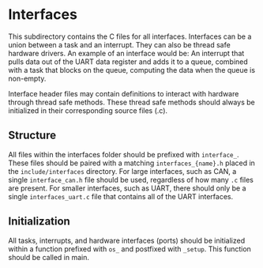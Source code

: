 # Interfaces

This subdirectory contains the C files for all interfaces. Interfaces can be a union between a task and an interrupt. They can also be thread safe hardware drivers.
An example of an interface would be: An interrupt that pulls data out of the UART data register and adds it to a queue, combined with a task that blocks on the queue, computing the data when the queue is non-empty.

Interface header files may contain definitions to interact with hardware through thread safe methods. These thread safe methods should always be initialized in their corresponding source files (.c).

## Structure
All files within the interfaces folder should be prefixed with `interface_`. These files should be paired with a matching `interfaces_{name}.h` placed in the `include/interfaces` directory. For large interfaces, such as CAN, a single `interface_can.h` file should be used, regardless of how many `.c` files are present. For smaller interfaces, such as UART, there should only be a single `interfaces_uart.c` file that contains all of the UART interfaces.

## Initialization
All tasks, interrupts, and hardware interfaces (ports) should be initialized within a function prefixed with `os_` and postfixed with `_setup`. This function should be called in main.